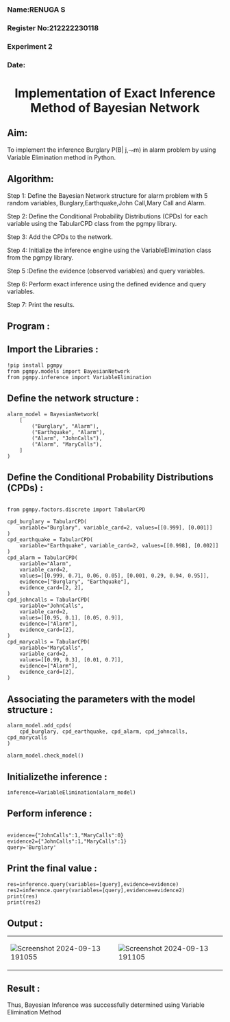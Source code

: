 <H3>Name:RENUGA S</H3>
<H3>Register No:212222230118</H3>
<H3>Experiment 2</H3>
<H3>Date:</H3>
<h1 align =center>Implementation of Exact Inference Method of Bayesian Network</h1>

## Aim:

To implement the inference Burglary P(B| j,⥗m) in alarm problem by using Variable Elimination method in Python.

## Algorithm:

Step 1: Define the Bayesian Network structure for alarm problem with 5 random variables, Burglary,Earthquake,John Call,Mary Call and Alarm.<br>

Step 2: Define the Conditional Probability Distributions (CPDs) for each variable using the TabularCPD class from the pgmpy library.<br>

Step 3: Add the CPDs to the network.<br>

Step 4: Initialize the inference engine using the VariableElimination class from the pgmpy library.<br>

Step 5 :Define the evidence (observed variables) and query variables.

Step 6: Perform exact inference using the defined evidence and query variables.<br>

Step 7: Print the results.<br>

## Program :
## Import the Libraries :
```
!pip install pgmpy 
from pgmpy.models import BayesianNetwork 
from pgmpy.inference import VariableElimination
```
## Define the network structure :
```
alarm_model = BayesianNetwork(
    [
        ("Burglary", "Alarm"),
        ("Earthquake", "Alarm"),
        ("Alarm", "JohnCalls"),
        ("Alarm", "MaryCalls"),
    ]
)
```
## Define the Conditional Probability Distributions (CPDs) :
```

from pgmpy.factors.discrete import TabularCPD

cpd_burglary = TabularCPD(
    variable="Burglary", variable_card=2, values=[[0.999], [0.001]]
)
cpd_earthquake = TabularCPD(
    variable="Earthquake", variable_card=2, values=[[0.998], [0.002]]
)
cpd_alarm = TabularCPD(
    variable="Alarm",
    variable_card=2,
    values=[[0.999, 0.71, 0.06, 0.05], [0.001, 0.29, 0.94, 0.95]],
    evidence=["Burglary", "Earthquake"],
    evidence_card=[2, 2],
)
cpd_johncalls = TabularCPD(
    variable="JohnCalls",
    variable_card=2,
    values=[[0.95, 0.1], [0.05, 0.9]],
    evidence=["Alarm"],
    evidence_card=[2],
)
cpd_marycalls = TabularCPD(
    variable="MaryCalls",
    variable_card=2,
    values=[[0.99, 0.3], [0.01, 0.7]],
    evidence=["Alarm"],
    evidence_card=[2],
)
```
## Associating the parameters with the model structure :
```
alarm_model.add_cpds(
    cpd_burglary, cpd_earthquake, cpd_alarm, cpd_johncalls, cpd_marycalls
)
```
```
alarm_model.check_model()
```
## Initializethe inference :
```
inference=VariableElimination(alarm_model)
```
## Perform inference :
```

evidence={"JohnCalls":1,"MaryCalls":0}
evidence2={"JohnCalls":1,"MaryCalls":1}
query='Burglary'
```
## Print the final value :
```
res=inference.query(variables=[query],evidence=evidence)
res2=inference.query(variables=[query],evidence=evidence2)
print(res)
print(res2)
```

## Output :
<table>
<tr>
<td>
  
  ![Screenshot 2024-09-13 191055](https://github.com/user-attachments/assets/ac3092aa-352a-4e7a-81dd-c6b040025827)

</td>
<td>
  
![Screenshot 2024-09-13 191105](https://github.com/user-attachments/assets/9883a160-b027-4ea3-93b7-92ea482b8a47)

</td>
</tr>
</table>

## Result :
Thus, Bayesian Inference was successfully determined using Variable Elimination Method

